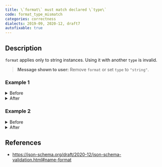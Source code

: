```yaml
---
title: \`format\` must match declared \`type\`
code: format_type_mismatch
categories: correctness
dialects: 2019-09, 2020-12, draft7
autofixable: true
---
```


## Description
`format` applies only to string instances. Using it with another `type` is invalid.

> **Message shown to user:**
> Remove `format` or set `type` to `"string"`.

### Example 1
<details><summary>Before</summary>

```json
{
  "$schema": "https://json-schema.org/draft/2020-12/schema",
  "type": "integer",
  "format": "uuid"
}
```
</details>

<details><summary>After</summary>

```json
{
  "$schema": "https://json-schema.org/draft/2020-12/schema",
  "type": "string",
  "format": "uuid"
}
```
</details>

### Example 2
<details><summary>Before</summary>

```json
{
  "$schema": "https://json-schema.org/draft/2020-12/schema",
  "type": [
    "integer",
    "boolean"
  ],
  "format": "email"
}
```
</details>

<details><summary>After</summary>

```json
{
  "$schema": "https://json-schema.org/draft/2020-12/schema",
  "type": "string",
  "format": "email"
}
```
</details>

## References
* <https://json-schema.org/draft/2020-12/json-schema-validation.html#name-format>
